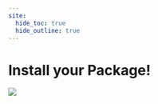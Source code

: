 ```yaml
---
site:
  hide_toc: true
  hide_outline: true
---
```


# Install your Package!

![](#important:install-package)
